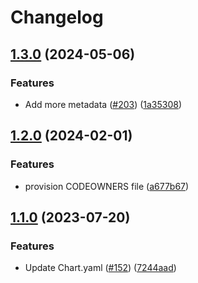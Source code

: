 # Changelog

## [1.3.0](https://github.com/prefapp/charts/compare/datadog_helpers-v1.2.0...datadog_helpers-v1.3.0) (2024-05-06)


### Features

* Add more metadata ([#203](https://github.com/prefapp/charts/issues/203)) ([1a35308](https://github.com/prefapp/charts/commit/1a3530863c36f45d87eb1a1a130b18bc3d0964f6))

## [1.2.0](https://github.com/prefapp/charts/compare/datadog_helpers-v1.1.0...datadog_helpers-v1.2.0) (2024-02-01)


### Features

* provision CODEOWNERS file ([a677b67](https://github.com/prefapp/charts/commit/a677b67a8645c950fc06a763eaae18ba1909719e))

## [1.1.0](https://github.com/prefapp/charts/compare/datadog_helpers-v1.0.0...datadog_helpers-v1.1.0) (2023-07-20)


### Features

* Update Chart.yaml ([#152](https://github.com/prefapp/charts/issues/152)) ([7244aad](https://github.com/prefapp/charts/commit/7244aad41717c1be73ca983248cd196d5a6931cc))
